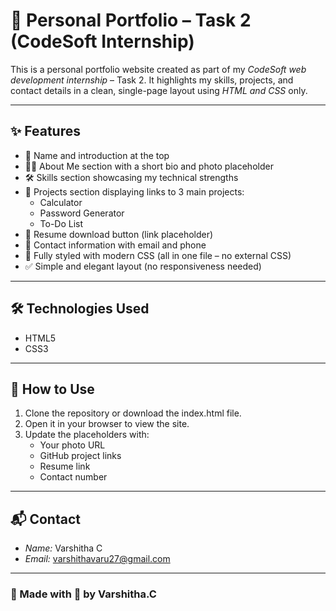 # 💼 Personal Portfolio – Task 2 (CodeSoft Internship)

This is a personal portfolio website created as part of my *CodeSoft web development internship* – Task 2.
 It highlights my skills, projects, and contact details in a clean, single-page layout using *HTML and CSS* only.

---

## ✨ Features

- 🎯 Name and introduction at the top
- 👩‍💻 About Me section with a short bio and photo placeholder
- 🛠 Skills section showcasing my technical strengths
- 📂 Projects section displaying links to 3 main projects:
  - Calculator
  - Password Generator
  - To-Do List
- 📄 Resume download button (link placeholder)
- 📧 Contact information with email and phone
- 📌 Fully styled with modern CSS (all in one file – no external CSS)
- ✅ Simple and elegant layout (no responsiveness needed)

---

## 🛠 Technologies Used

- HTML5
- CSS3

---

## 📎 How to Use

1. Clone the repository or download the index.html file.
2. Open it in your browser to view the site.
3. Update the placeholders with:
   - Your photo URL
   - GitHub project links
   - Resume link
   - Contact number

---

## 📬 Contact

- *Name:* Varshitha C
- *Email:* [varshithavaru27@gmail.com](mailto:varshithavaru27@gmail.com)


---

### 🌟 Made with 💖 by Varshitha.C
